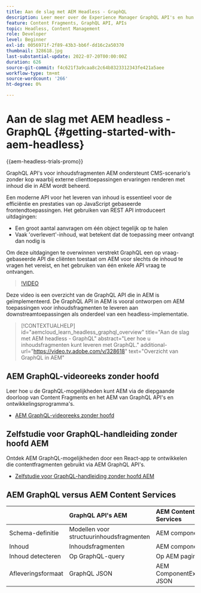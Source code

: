 ```yaml
---
title: Aan de slag met AEM Headless - GraphQL
description: Leer meer over de Experience Manager GraphQL API's en hun mogelijkheden.
feature: Content Fragments, GraphQL API, APIs
topic: Headless, Content Management
role: Developer
level: Beginner
exl-id: 0056971f-2f89-43b3-bb6f-dd16c2a50370
thumbnail: 328618.jpg
last-substantial-update: 2022-07-20T00:00:00Z
duration: 626
source-git-commit: f4c621f3a9caa8c2c64b8323312343fe421a5aee
workflow-type: tm+mt
source-wordcount: '266'
ht-degree: 0%

---
```


# Aan de slag met AEM headless - GraphQL {#getting-started-with-aem-headless}

{{aem-headless-trials-promo}}

GraphQL API&#39;s voor inhoudsfragmenten AEM
ondersteunt CMS-scenario&#39;s zonder kop waarbij externe clienttoepassingen ervaringen renderen met inhoud die in AEM wordt beheerd.

Een moderne API voor het leveren van inhoud is essentieel voor de efficiëntie en prestaties van op JavaScript gebaseerde frontendtoepassingen. Het gebruiken van REST API introduceert uitdagingen:

* Een groot aantal aanvragen om één object tegelijk op te halen
* Vaak &#39;overlevert&#39;-inhoud, wat betekent dat de toepassing meer ontvangt dan nodig is

Om deze uitdagingen te overwinnen verstrekt GraphQL een op vraag-gebaseerde API die cliënten toestaat om AEM voor slechts de inhoud te vragen het vereist, en het gebruiken van één enkele API vraag te ontvangen.

>[!VIDEO](https://video.tv.adobe.com/v/328618?quality=12&learn=on)

Deze video is een overzicht van de GraphQL API die in AEM is geïmplementeerd. De GraphQL API in AEM is vooral ontworpen om AEM toepassingen voor inhoudsfragmenten te leveren aan downstreamtoepassingen als onderdeel van een headless-implementatie.

>[!CONTEXTUALHELP]
>id="aemcloud_learn_headless_graphql_overview"
>title="Aan de slag met AEM headless - GraphQL"
>abstract="Leer hoe u inhoudsfragmenten kunt leveren met GraphQL."
>additional-url="https://video.tv.adobe.com/v/328618" text="Overzicht van GraphQL in AEM"

## AEM GraphQL-videoreeks zonder hoofd

Leer hoe u de GraphQL-mogelijkheden kunt AEM via de diepgaande doorloop van Content Fragments en het AEM van GraphQL API&#39;s en ontwikkelingsprogramma&#39;s.

* [AEM GraphQL-videoreeks zonder hoofd](./video-series/modeling-basics.md)

## Zelfstudie voor GraphQL-handleiding zonder hoofd AEM

Ontdek AEM GraphQL-mogelijkheden door een React-app te ontwikkelen die contentfragmenten gebruikt via AEM GraphQL API&#39;s.

* [Zelfstudie voor GraphQL-handleiding zonder hoofd AEM](./multi-step/overview.md)

## AEM GraphQL versus AEM Content Services

|                                | GraphQL API&#39;s AEM | AEM Content Services |
|--------------------------------|:-----------------|:---------------------|
| Schema-definitie | Modellen voor structuurinhoudsfragmenten | AEM componenten |
| Inhoud | Inhoudsfragmenten | AEM componenten |
| Inhoud detecteren | Op GraphQL-query | Op AEM pagina |
| Afleveringsformaat | GraphQL JSON | AEM ComponentExporter JSON |
